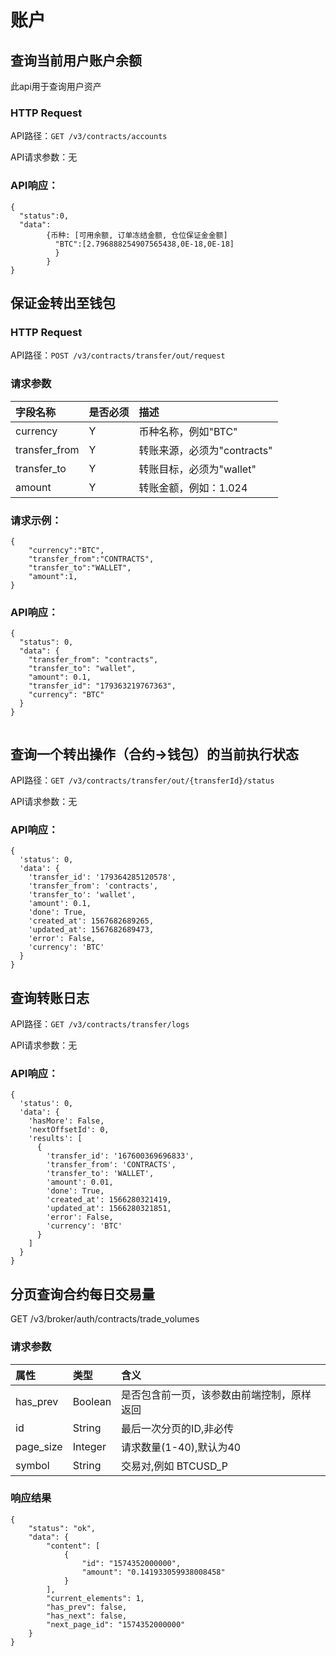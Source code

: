 # 账户


## 查询当前用户账户余额

此api用于查询用户资产
### HTTP Request

API路径：`GET /v3/contracts/accounts`

API请求参数：无

### API响应：
```
{
  "status":0,
  "data":
        {币种: [可用余额, 订单冻结金额, 仓位保证金金额]
          "BTC":[2.796888254907565438,0E-18,0E-18]
          }
        }
}
```

## 保证金转出至钱包

### HTTP Request
API路径：`POST /v3/contracts/transfer/out/request`

### 请求参数
|字段名称|是否必须|描述|
|:------|:------|:------|
currency|Y|币种名称，例如"BTC"
transfer_from|Y|转账来源，必须为"contracts"
transfer_to|Y|转账目标，必须为"wallet"
amount|Y|转账金额，例如：1.024
### 请求示例：
```
{
    "currency":"BTC",
    "transfer_from":"CONTRACTS",
    "transfer_to":"WALLET",
    "amount":1,
}
```


### API响应：
```
{
  "status": 0,
  "data": {
    "transfer_from": "contracts",
    "transfer_to": "wallet",
    "amount": 0.1,
    "transfer_id": "179363219767363",
    "currency": "BTC"
  }
}


```
## 查询一个转出操作（合约->钱包）的当前执行状态
API路径：`GET /v3/contracts/transfer/out/{transferId}/status`

API请求参数：无

### API响应：
```
{
  'status': 0,
  'data': {
    'transfer_id': '179364285120578',
    'transfer_from': 'contracts',
    'transfer_to': 'wallet',
    'amount': 0.1,
    'done': True,
    'created_at': 1567682689265,
    'updated_at': 1567682689473,
    'error': False,
    'currency': 'BTC'
  }
}
```


## 查询转账日志
API路径：`GET /v3/contracts/transfer/logs`

API请求参数：无

### API响应：
```
{
  'status': 0,
  'data': {
    'hasMore': False,
    'nextOffsetId': 0,
    'results': [
      {
        'transfer_id': '167600369696833',
        'transfer_from': 'CONTRACTS',
        'transfer_to': 'WALLET',
        'amount': 0.01,
        'done': True,
        'created_at': 1566280321419,
        'updated_at': 1566280321851,
        'error': False,
        'currency': 'BTC'
      }
    ]
  }
}
```


## 分页查询合约每日交易量
GET /v3/broker/auth/contracts/trade_volumes

### 请求参数

|  属性  | 类型|  含义| 
|:------|:------|:------|
|has_prev  |Boolean| 是否包含前一页，该参数由前端控制，原样返回
|id  |String|最后一次分页的ID,非必传
|page_size  |Integer| 请求数量(1-40),默认为40
|symbol  |String| 交易对,例如 BTCUSD_P
 
### 响应结果
 
```
{
    "status": "ok",
    "data": {
        "content": [
            {
                "id": "1574352000000", 
                "amount": "0.141933059938008458"
            }
        ],
        "current_elements": 1,
        "has_prev": false,
        "has_next": false,
        "next_page_id": "1574352000000"
    }
}
```